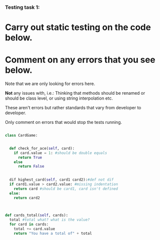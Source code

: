 ### Testing task 1:

# Carry out static testing on the code below.
# Comment on any errors that you see below.

Note that we are only looking for errors here.

**Not** any issues with, i.e.: 
Thinking that methods should be renamed or should be class level, or using string interpolation etc. 

These aren't errors but rather standards that vary from developer to developer. 

Only comment on errors that would stop the tests running.

```python

class CardGame:


  def check_for_ace(self, card):
    if card.value = 1: #should be double equals
      return True
    else
      return False
   

  dif highest_card(self, card1 card2):#def not dif
  if card1.value > card2.value: #missing indentation
    return card #should be card1, card isn't defined
  else:
    return card2 
  


def cards_total(self, cards):
  total #total what? what is the value?
  for card in cards:
    total += card.value
    return "You have a total of" + total
  
```
